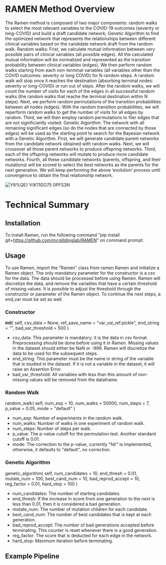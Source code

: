 # RAMEN Method Overview
The Ramen method is composed of two major components: random walks to select the most relevant variables to the COVID-19 outcomes (severity or long-COVID) 
and build a draft candidate network; Genetic Algorithm to find the optimized network that represents the relationships between different clinical 
variables based on the candidate network draft from the random walk. 
Random walks: Frist, we calculate mutual information between very possible pairs of clinical variables (all possible edges). All the calculated mutual 
information will be normalized and represented as the transition probability between clinical variables (edges). We then perform random walks starting 
from each non-terminal variables (all variables other than the COVID outcomes: severity or long COVID) for N random steps. A random walk will stop once 
it reaches the destination (absorbing terminal nodes: severity or long-COVID) or run out of steps. After the random walks, we will count the number of 
visits for each of the edges in all successful random walks (the random walks that reache the terminal destination within N steps). Next, we perform 
random permutations of the transition probabilities between all nodes (edges). With the random transition probabilities, we will reperform random walks 
to get the number of visits for all edges by random.  Third, we will then employ random permutations to filer edges that are not significiantly visited. 
Genetic Algorithm: The network with all remaining significant edges (so do the nodes that are connected by those edges) will be used as the starting point 
to search for the Bayesian network with a Genetic Algorithm. First, we will generate candidate parent networks from the candidate network obtained with 
random walks. Next, we will crossover all those parent networks to produce offspring networks. Third, each of the offspring networks will mutate to 
produce more candidate networks. Fourth, all these candidate networks (parents, offspring, and their mutations) will be scored to select the best networks 
as the parents for the next generation. We will keep performing the above ‘evolution’ process until convergence to obtain the final relationship network.

![Y8%QE}`V(K11GO75 0PFS3N](https://user-images.githubusercontent.com/62433629/213577208-9bfea64a-84a3-4724-91ff-da09dc2aa5a9.png)

# Technical Summary

## Installation
To install Ramen, run the following command "pip install git+https://github.com/mcgilldinglab/RAMEN" on command prompt. 

## Usage
To use Ramen, import the "Ramen" class from ramen.Ramen and initialize a Ramen object. The only mandatory parameter for the constructor is a csv for the data. The data should be processed before using Ramen. Ramen will discretize the data, and remove the variables that have a certain threshold of missing values. It is possible to adjust the threshold through the constructor or parameter of the Ramen object. To continue the next steps, a end_var must be set as well.

### Constructor
__init__( self, csv_data = None, ref_save_name = "var_val_ref.pickle", end_string = "", bad_var_threshold = 500 )
* csv_data: This parameter is mandatory, it is the data in csv format. Preprocessing should be done before using it in Ramen. Missing values in the dataset should either be NaN or -999. Ramen will discretize the data to be used for the subsequent steps.
* end_string: This parameter must be the name in string of the variable that is studied in the dataset. If it is not a variable in the dataset, it will raise an Assertion Error.
* bad_var_threshold: All variables with less than this amount of non-missing values will be removed from the dataframe.

### Random Walk
random_walk( self, num_exp = 10, num_walks = 50000, num_steps = 7, p_value = 0.05, mode = "default" )
* num_exp: Number of experiments in the random walk.
* num_walks: Number of walks in one experiment of random walk.
* num_steps: Number of steps per walk.
* p_value: The p-value cutoff for the permutation test. Another standard cutoff is 0.01.
* mode: The correction to the p-value, currently "fdr" is implemented, otherwise, it defaults to "default", no correction.

### Genetic Algorithm
genetic_algorithm( self, num_candidates = 10, end_thresh = 0.01, mutate_num = 100, best_cand_num = 10, bad_reprod_accept = 10, reg_factor = 0.01, hard_stop = 100 )
* num_candidates: The number of starting candidates.
* end_thresh: If the increase in score from one generation to the next is less than 0.01, then it is considered a bad generation.
* mutate_num: The number of mutation children for each candidate.
* best_cand_num: The number of best candidates that is kept at each generation.
* bad_reprod_accept: The number of bad generations accepted before terminating. This counter is reset whenever there is a good generation.
* reg_factor: The score that is deducted for each edge in the network.
* hard_stop: Maximum iteration before terminating.

## Example Pipeline
